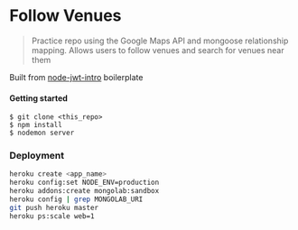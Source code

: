 Follow Venues
=====

> Practice repo using the Google Maps API and mongoose relationship mapping. Allows users to follow venues and search for venues near them

Built from [node-jwt-intro](https://github.com/cleechtech/node-jwt-intro) boilerplate

#### Getting started
```
$ git clone <this_repo>
$ npm install
$ nodemon server 
```

### Deployment

```sh
heroku create <app_name>
heroku config:set NODE_ENV=production
heroku addons:create mongolab:sandbox 
heroku config | grep MONGOLAB_URI
git push heroku master
heroku ps:scale web=1
```

